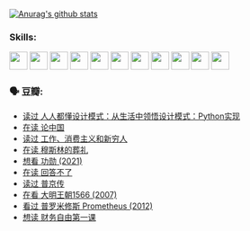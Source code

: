 
[![Anurag's github stats](https://github-readme-stats.vercel.app/api?username=w940853815)](https://github.com/anuraghazra/github-readme-stats)

### Skills:

<code><img height="32" src="https://cdn.jsdelivr.net/npm/simple-icons@v5/icons/python.svg"></code>
<code><img height="32" src="https://cdn.jsdelivr.net/npm/simple-icons@v5/icons/javascript.svg"></code>
<code><img height="32" src="https://cdn.jsdelivr.net/npm/simple-icons@v5/icons/django.svg"></code>
<code><img height="32" src="https://cdn.jsdelivr.net/npm/simple-icons@v5/icons/flask.svg"></code>
<code><img height="32" src="https://cdn.jsdelivr.net/npm/simple-icons@v5/icons/vuetify.svg"></code>
<code><img height="32" src="https://cdn.jsdelivr.net/npm/simple-icons@v5/icons/git.svg"></code>
<code><img height="32" src="https://cdn.jsdelivr.net/npm/simple-icons@v5/icons/docker.svg"></code>
<code><img height="32" src="https://cdn.jsdelivr.net/npm/simple-icons@v5/icons/postgresql.svg"></code>
<code><img height="32" src="https://cdn.jsdelivr.net/npm/simple-icons@v5/icons/elasticsearch.svg"></code>
<code><img height="32" src="https://cdn.jsdelivr.net/npm/simple-icons@v5/icons/macos.svg"></code>
<code><img height="32" src="https://cdn.jsdelivr.net/npm/simple-icons@v5/icons/linux.svg"></code>

### 🗣 豆瓣:

<!-- DOUBAN-ACTIVITIES:START -->
- [读过 人人都懂设计模式：从生活中领悟设计模式：Python实现](https://www.douban.com/people/136069238/status/3806334005/?_i=47973082)
- [在读 论中国](https://www.douban.com/people/136069238/status/3805671678/?_i=47973082)
- [读过 工作、消费主义和新穷人](https://www.douban.com/people/136069238/status/3803834644/?_i=47973082)
- [在读 穆斯林的葬礼](https://www.douban.com/people/136069238/status/3802824932/?_i=47973082)
- [想看 功勋‎ (2021)](https://www.douban.com/people/136069238/status/3802127044/?_i=47973082)
- [在读 回答不了](https://www.douban.com/people/136069238/status/3802078489/?_i=47973082)
- [读过 普京传](https://www.douban.com/people/136069238/status/3802076688/?_i=47973082)
- [在看 大明王朝1566‎ (2007)](https://www.douban.com/people/136069238/status/3800275133/?_i=47973082)
- [看过 普罗米修斯 Prometheus‎ (2012)](https://www.douban.com/people/136069238/status/3795487470/?_i=47973082)
- [想读 财务自由第一课](https://www.douban.com/people/136069238/status/3794955007/?_i=47973082)
<!-- DOUBAN-ACTIVITIES:END -->
<!--
**w940853815/w940853815** is a ✨ _special_ ✨ repository because its `README.md` (this file) appears on your GitHub profile.

Here are some ideas to get you started:

- 🔭 I’m currently working on ...
- 🌱 I’m currently learning ...
- 👯 I’m looking to collaborate on ...
- 🤔 I’m looking for help with ...
- 💬 Ask me about ...
- 📫 How to reach me: ...
- 😄 Pronouns: ...
- ⚡ Fun fact: ...
-->
